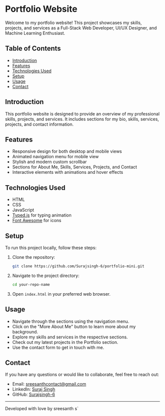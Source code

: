 # Portfolio Website

Welcome to my portfolio website! This project showcases my skills, projects, and services as a Full-Stack Web Developer, UI/UX Designer, and Machine Learning Enthusiast.

## Table of Contents

- [Introduction](#introduction)
- [Features](#features)
- [Technologies Used](#technologies-used)
- [Setup](#setup)
- [Usage](#usage)
- [Contact](#contact)

## Introduction

This portfolio website is designed to provide an overview of my professional skills, projects, and services. It includes sections for my bio, skills, services, projects, and contact information.

## Features

- Responsive design for both desktop and mobile views
- Animated navigation menu for mobile view
- Stylish and modern custom scrollbar
- Sections for About Me, Skills, Services, Projects, and Contact
- Interactive elements with animations and hover effects

## Technologies Used

- HTML
- CSS
- JavaScript
- [Typed.js](https://github.com/mattboldt/typed.js/) for typing animation
- [Font Awesome](https://fontawesome.com/) for icons

## Setup

To run this project locally, follow these steps:

1. Clone the repository:
    ```bash
    git clone https://github.com/Surajsingh-6/portfolio-mini.git
    ```
2. Navigate to the project directory:
    ```bash
    cd your-repo-name
    ```
3. Open `index.html` in your preferred web browser.

## Usage

- Navigate through the sections using the navigation menu.
- Click on the "More About Me" button to learn more about my background.
- Explore my skills and services in the respective sections.
- Check out my latest projects in the Portfolio section.
- Use the contact form to get in touch with me.

## Contact

If you have any questions or would like to collaborate, feel free to reach out:

- Email: [sreesanthcontact@gmail.com](mailto:sreesanthcontact@gmail.com)
- LinkedIn: [Suraj Singh]([https://www.linkedin.com/in/suraj-singh-40b16a323](https://www.linkedin.com/in/sree-santh-s-51b001334/))
- GitHub: [Surajsingh-6]([https://github.com/Surajsingh-6](https://github.com/Sree-santh))

---

Developed with love by sreesanth s`
